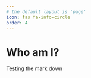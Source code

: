 ```yaml
---
# the default layout is 'page'
icon: fas fa-info-circle
order: 4
---
```


# Who am I?

Testing the mark down
